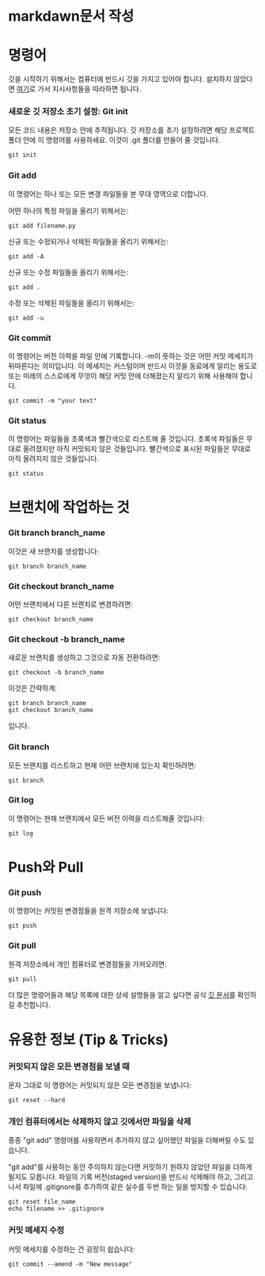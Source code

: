 # markdawn문서 작성

# **명령어**

깃을 시작하기 위해서는 컴퓨터에 반드시 깃을 가지고 있어야 합니다. 설치하지 않았다면 [여기](https://git-scm.com/)로 가서 지시사항들을 따라하면 됩니다.

### **새로운 깃 저장소 초기 설정: Git init**

모든 코드 내용은 저장소 안에 추적됩니다. 깃 저장소를 초기 설정하려면 해당 프로젝트 폴더 안에 이 명령어를 사용하세요. 이것이 .git 폴더를 만들어 줄 것입니다.

```powershell
git init

```

### **Git add**

이 명령어는 하나 또는 모든 변경 파일들을 본 무대 영역으로 더합니다.

어떤 하나의 특정 파일을 올리기 위해서는:

```
git add filename.py

```

신규 또는 수정되거나 삭제된 파일들을 올리기 위해서는:

```
git add -A

```

신규 또는 수정 파일들을 올리기 위해서는:

```
git add .

```

수정 또는 삭제된 파일들을 올리기 위해서는:

```
git add -u

```

### **Git commit**

이 명령어는 버전 이력을 파일 안에 기록합니다. -m이 뜻하는 것은 어떤 커밋 메세지가 뒤따른다는 의미입니다. 이 메세지는 커스텀이며 반드시 이것을 동료에게 알리는 용도로 또는 미래의 스스로에게 무엇이 해당 커밋 안에 더해졌는지 알리기 위해 사용해야 합니다.

```
git commit -m "your text"

```

### **Git status**

이 명령어는 파일들을 초록색과 빨간색으로 리스트해 줄 것입니다. 초록색 파일들은 무대로 올려졌지만 아직 커밋되지 않은 것들입니다. 빨간색으로 표시된 파일들은 무대로 아직 올려지지 않은 것들입니다.

```
git status

```

# **브랜치에 작업하는 것**

### **Git branch branch_name**

이것은 새 브랜치를 생성합니다:

```
git branch branch_name

```

### **Git checkout branch_name**

어떤 브랜치에서 다른 브랜치로 변경하려면:

```
git checkout branch_name

```

### **Git checkout -b branch_name**

새로운 브랜치를 생성하고 그것으로 자동 전환하려면:

```
git checkout -b branch_name

```

이것은 간략하게:

```
git branch branch_name
git checkout branch_name

```

입니다.

### **Git branch**

모든 브랜치를 리스트하고 현재 어떤 브랜치에 있는지 확인하려면:

```
git branch

```

### **Git log**

이 명령어는 현재 브랜치에서 모든 버전 이력을 리스트해줄 것입니다:

```
git log

```

# **Push와 Pull**

### **Git push**

이 명령어는 커밋된 변경점들을 원격 저장소에 보냅니다:

```
git push

```

### **Git pull**

원격 저장소에서 개인 컴퓨터로 변경점들을 가져오려면:

```
git pull

```

더 많은 명령어들과 해당 목록에 대한 상세 설명들을 알고 싶다면 공식 [깃 문서](https://git-scm.com/docs/)를 확인하길 추천합니다.

# **유용한 정보 (Tip & Tricks)**

### **커밋되지 않은 모든 변경점을 보낼 때**

문자 그대로 이 명령어는 커밋되지 않은 모든 변경점을 보냅니다:

```
git reset --hard

```

### **개인 컴퓨터에서는 삭제하지 않고 깃에서만 파일을 삭제**

종종 "git add" 명령어를 사용하면서 추가하지 않고 싶어했던 파일을 더해버릴 수도 있습니다.

"git add"를 사용하는 동안 주의하지 않는다면 커밋하기 원하지 않았던 파일을 더하게 될지도 모릅니다. 파일의 기록 버전(staged version)을 반드시 삭제해야 하고, 그리고나서 파일에 .gitignore를 추가하여 같은 실수를 두번 하는 일을 방지할 수 있습니다:

```
git reset file_name
echo filename >> .gitignore

```

### **커밋 메세지 수정**

커밋 메세지를 수정하는 건 굉장히 쉽습니다:

```
git commit --amend -m "New message"
```